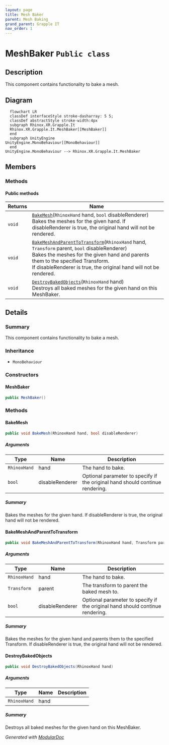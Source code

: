 ```yaml
---
layout: page
title: Mesh Baker
parent: Mesh Baking
grand_parent: Grapple IT
nav_order: 1
---
```


# MeshBaker `Public class`

## Description

This component contains functionality to bake a mesh.

## Diagram

```mermaid
  flowchart LR
  classDef interfaceStyle stroke-dasharray: 5 5;
  classDef abstractStyle stroke-width:4px
  subgraph Rhinox.XR.Grapple.It
  Rhinox.XR.Grapple.It.MeshBaker[[MeshBaker]]
  end
  subgraph UnityEngine
UnityEngine.MonoBehaviour[[MonoBehaviour]]
  end
UnityEngine.MonoBehaviour --> Rhinox.XR.Grapple.It.MeshBaker
```

## Members

### Methods

#### Public  methods

| Returns | Name                                                                                                                                                                                                                                                                                                  |
|---------|-------------------------------------------------------------------------------------------------------------------------------------------------------------------------------------------------------------------------------------------------------------------------------------------------------|
| `void`  | [`BakeMesh`](#bakemesh)(`RhinoxHand` hand, `bool` disableRenderer)<br>Bakes the meshes for the given hand. If disableRenderer is true, the original hand will not be rendered.                                                                                                                        |
| `void`  | [`BakeMeshAndParentToTransform`](#bakemeshandparenttotransform)(`RhinoxHand` hand, `Transform` parent, `bool` disableRenderer)<br>Bakes the meshes for the given hand and parents them to the specified Transform.<br>            If disableRenderer is true, the original hand will not be rendered. |
| `void`  | [`DestroyBakedObjects`](#destroybakedobjects)(`RhinoxHand` hand)<br>Destroys all baked meshes for the given hand on this MeshBaker.                                                                                                                                                                   |

## Details

### Summary

This component contains functionality to bake a mesh.

### Inheritance

- `MonoBehaviour`

### Constructors

#### MeshBaker

```csharp
public MeshBaker()
```

### Methods

#### BakeMesh

```csharp
public void BakeMesh(RhinoxHand hand, bool disableRenderer)
```

##### Arguments

| Type         | Name            | Description                                                                   |
|--------------|-----------------|-------------------------------------------------------------------------------|
| `RhinoxHand` | hand            | The hand to bake.                                                             |
| `bool`       | disableRenderer | Optional parameter to specify if the original hand should continue rendering. |

##### Summary

Bakes the meshes for the given hand. If disableRenderer is true, the original hand will not be rendered.

#### BakeMeshAndParentToTransform

```csharp
public void BakeMeshAndParentToTransform(RhinoxHand hand, Transform parent, bool disableRenderer)
```

##### Arguments

| Type         | Name            | Description                                                                   |
|--------------|-----------------|-------------------------------------------------------------------------------|
| `RhinoxHand` | hand            | The hand to bake.                                                             |
| `Transform`  | parent          | The transform to parent the baked mesh to.                                    |
| `bool`       | disableRenderer | Optional parameter to specify if the original hand should continue rendering. |

##### Summary

Bakes the meshes for the given hand and parents them to the specified Transform.
If disableRenderer is true, the original hand will not be rendered.

#### DestroyBakedObjects

```csharp
public void DestroyBakedObjects(RhinoxHand hand)
```

##### Arguments

| Type         | Name | Description |
|--------------|------|-------------|
| `RhinoxHand` | hand |             |

##### Summary

Destroys all baked meshes for the given hand on this MeshBaker.

*Generated with* [*ModularDoc*](https://github.com/hailstorm75/ModularDoc)
